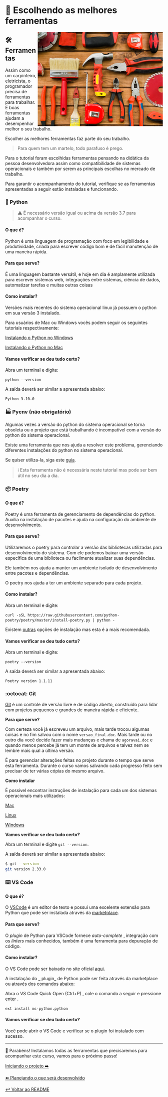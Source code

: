 # 🧰 Escolhendo as melhores ferramentas

<p align="center">
  <img style="float: right;" src="imgs/ferramentas.png" alt="Ferramentas sob a mesa"/>
</p>

## 🛠️ Ferramentas

Assim como um carpinteiro, eletricista, o programador precisa de ferramentas para trabalhar. E boas ferramentas ajudam a desempenhar melhor o seu trabalho.

Escolher as melhores ferramentas faz parte do seu trabalho.

> Para quem tem um martelo, todo parafuso é prego.

Para o tutorial foram escolhidas ferramentas pensando na didática da pessoa desenvolvedora assim como compatibilidade de sistemas operacionais e também por serem as principais escolhas no mercado de trabalho.

Para garantir o acompanhamento do tutorial, verifique se as ferramentas apresentadas a seguir estão instaladas e funcionando.

### 🐍 Python

> ⚠️ É necessário versão igual ou acima da versão 3.7 para acompanhar o curso.

#### O que é?

Python é uma linguagem de programação com foco em legibilidade e produtividade, criada para escrever código bom e de fácil manutenção de uma maneira rápida.

#### Para que serve?

É uma linguagem bastante versátil, e hoje em dia é amplamente utilizada para escrever sistemas web, integrações entre sistemas, ciência de dados, automatizar tarefas e muitas outras coisas

#### Como instalar?

Versões mais recentes do sistema operacional linux já possuem  o python em sua versão 3 instalado.

Para usuários de Mac ou Windows vocês podem seguir os seguintes tutoriais respectivamente:

[Instalando o Python no Windows](https://github.com/cassiobotaro/do_zero_a_implantacao/blob/master/ferramentas_windows.md#snake-python)

[Instalando o Python no Mac](https://github.com/cassiobotaro/do_zero_a_implantacao/blob/master/ferramentas_mac.md#snake-python)

#### Vamos verificar se deu tudo certo?

Abra um terminal e digite:

```
python --version
```

A saída deverá ser similar a apresentada abaixo:

```
Python 3.10.0
```

### 🏭 Pyenv (não obrigatório)

Algumas vezes a versão do python do sistema operacional se torna obsoleta ou o projeto que está trabalhando é incompatível com a versão do python do sistema operacional.

Existe uma ferramenta que nos ajuda a resolver este problema, gerenciando diferentes instalações do python no sistema operacional.

Se quiser utiliza-la, siga este [guia](pyenv.md).

> ℹ️ Esta ferramenta não é necessária neste tutorial mas pode ser bem útil no seu dia a dia.

### 📦 Poetry

#### O que é?

Poetry é uma ferramenta de gerenciamento de dependências do python. Auxilia na instalação de pacotes e ajuda na configuração do ambiente de desenvolvimento.

#### Para que serve?

Utilizaremos o poetry para controlar a versão das bibliotecas utilizadas para desenvolvimento do sistema. Com ele podemos baixar uma versão específica de uma biblioteca ou facilmente atualizar suas dependências.

Ele também nos ajuda a manter um ambiente isolado de desenvolvimento entre pacotes e dependências.

O poetry nos ajuda a ter um ambiente separado para cada projeto.

#### Como instalar?

Abra um terminal e digite:

```
curl -sSL https://raw.githubusercontent.com/python-poetry/poetry/master/install-poetry.py | python -
```

Existem [outras](https://python-poetry.org/docs/#alternative-installation-methods-not-recommended) opções de instalação mas esta é a mais recomendada.

#### Vamos verificar se deu tudo certo?

Abra um terminal e digite:

```
poetry --version
```

A saída deverá ser similar a apresentada abaixo:

```
Poetry version 1.1.11
```

### :octocat: Git

[Git](https://git-scm.com/) é um controle de versão livre e de código aberto, construído para lidar com projetos pequenos e grandes de maneira rápida e eficiente.

**Para que serve?**

Com certeza você já escreveu um arquivo, mais tarde trocou algumas coisas e no fim salvou com o nome `versao_final.doc`. Mais tarde ou no outro dia você decide fazer mais mudanças e chama de `agoravai.doc` e quando menos percebe já tem um monte de arquivos e talvez nem se lembre mais qual a última versão.

É para gerenciar alterações feitas no projeto durante o tempo que serve esta ferramenta. Durante o curso vamos salvando cada progresso feito sem precisar de ter várias cópias do mesmo arquivo.

**Como instalar**

É possivel encontrar instruções de instalação para cada um dos sistemas operacionais mais utilizados:

[Mac](https://git-scm.com/download/mac)

[Linux](https://git-scm.com/download/linux)

[Windows](https://git-scm.com/download/windows)

**Vamos verificar se deu tudo certo?**

Abra um terminal e digite `git --version`.

A saída deverá ser similar a apresentada abaixo:

```bash
$ git --version
git version 2.33.0
```

### ⌨️ VS Code

#### O que é?

O [VSCode](https://code.visualstudio.com) é um editor de texto e possui uma excelente extensão para Python que pode ser instalada através da [marketplace](https://marketplace.visualstudio.com/items?itemName=ms-python.python).

#### Para que serve?

O _plugin_ de Python para VSCode fornece _auto-complete_ , integração com os _linters_ mais conhecidos, também é uma ferramenta para depuração de código.

#### Como instalar?

O VS Code pode ser baixado no site oficial [aqui](https://code.visualstudio.com/download).

A instalação do _ plugin_ de Python pode ser feita através da marketplace ou através dos comandos abaixo: 

Abra o VS Code Quick Open (Ctrl+P) , cole o comando a seguir e pressione enter .

```
ext install ms-python.python
```

#### Vamos verificar se deu tudo certo?

Você pode abrir o VS Code e verificar se o plugin foi instalado com sucesso.

---

🎉  Parabéns! Instalamos todas as ferramentas que precisaremos para acompanhar este curso, vamos para o próximo passo!


[Iniciando o projeto ➡️](projeto.md)

[⬅️ Planejando o que será desenvolvido](planejando.md)

[↩️ Voltar ao README ](README.md)
